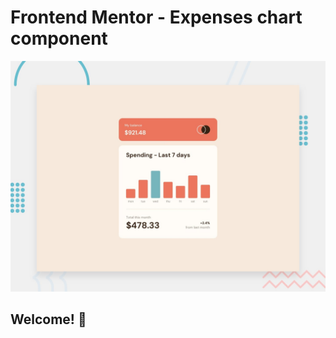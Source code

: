 # Frontend Mentor - Expenses chart component

![Design preview for the Expenses chart component coding challenge](./design/desktop-preview.jpg)

## Welcome! 👋



